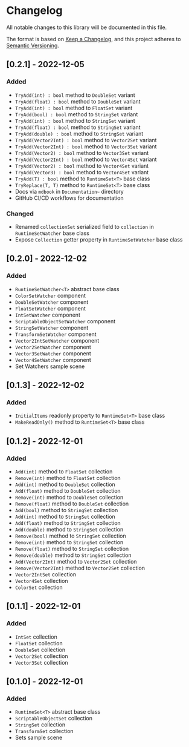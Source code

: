 # Changelog
All notable changes to this library will be documented in this file.

The format is based on [Keep a Changelog](https://keepachangelog.com/en/1.0.0/),
and this project adheres to [Semantic Versioning](https://semver.org/spec/v2.0.0.html).

## [0.2.1] - 2022-12-05

### Added

- `TryAdd(int) : bool` method to `DoubleSet` variant
- `TryAdd(float) : bool` method to `DoubleSet` variant
- `TryAdd(int) : bool` method to `FloatSet` variant
- `TryAdd(bool) : bool` method to `StringSet` variant
- `TryAdd(int) : bool` method to `StringSet` variant
- `TryAdd(float) : bool` method to `StringSet` variant
- `TryAdd(double) : bool` method to `StringSet` variant
- `TryAdd(Vector2Int) : bool` method to `Vector2Set` variant
- `TryAdd(Vector2Int) : bool` method to `Vector3Set` variant
- `TryAdd(Vector2) : bool` method to `Vector3Set` variant
- `TryAdd(Vector2Int) : bool` method to `Vector4Set` variant
- `TryAdd(Vector2) : bool` method to `Vector4Set` variant
- `TryAdd(Vector3) : bool` method to `Vector4Set` variant
- `TryAdd(T) : bool` method to `RuntimeSet<T>` base class
- `TryReplace(T, T)` method to `RuntimeSet<T>` base class
- Docs via `mdbook` in `Documentation~` directory
- GitHub CI/CD workflows for documentation

### Changed

- Renamed `collectionSet` serialized field to `collection` in `RuntimeSetWatcher` base class
- Expose `Collection` getter property in `RuntimeSetWatcher` base class

## [0.2.0] - 2022-12-02

### Added

- `RuntimeSetWatcher<T>` abstract base class
- `ColorSetWatcher` component
- `DoubleSetWatcher` component
- `FloatSetWatcher` component
- `IntSetWatcher` component
- `ScriptableObjectSetWatcher` component
- `StringSetWatcher` component
- `TransformSetWatcher` component
- `Vector2IntSetWatcher` component
- `Vector2SetWatcher` component
- `Vector3SetWatcher` component
- `Vector4SetWatcher` component
- Set Watchers sample scene

## [0.1.3] - 2022-12-02

### Added

- `InitialItems` readonly property to `RuntimeSet<T>` base class
- `MakeReadOnly()` method to `RuntimeSet<T>` base class

## [0.1.2] - 2022-12-01

### Added

- `Add(int)` method to `FloatSet` collection
- `Remove(int)` method to `FloatSet` collection
- `Add(int)` method to `DoubleSet` collection
- `Add(float)` method to `DoubleSet` collection
- `Remove(int)` method to `DoubleSet` collection
- `Remove(float)` method to `DoubleSet` collection
- `Add(bool)` method to `StringSet` collection
- `Add(int)` method to `StringSet` collection
- `Add(float)` method to `StringSet` collection
- `Add(double)` method to `StringSet` collection
- `Remove(bool)` method to `StringSet` collection
- `Remove(int)` method to `StringSet` collection
- `Remove(float)` method to `StringSet` collection
- `Remove(double)` method to `StringSet` collection
- `Add(Vector2Int)` method to `Vector2Set` collection
- `Remove(Vector2Int)` method to `Vector2Set` collection
- `Vector2IntSet` collection
- `Vector4Set` collection
- `ColorSet` collection

## [0.1.1] - 2022-12-01

### Added

- `IntSet` collection
- `FloatSet` collection
- `DoubleSet` collection
- `Vector2Set` collection
- `Vector3Set` collection

## [0.1.0] - 2022-12-01

### Added

- `RuntimeSet<T>` abstract base class
- `ScriptableObjectSet` collection
- `StringSet` collection
- `TransformSet` collection
- Sets sample scene

